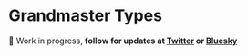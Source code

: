# Grandmaster Types

🚧 Work in progress, **follow for updates at [Twitter](https://twitter.com/kossnocorp) or [Bluesky](https://bsky.app/profile/koss.nocorp.me)**
